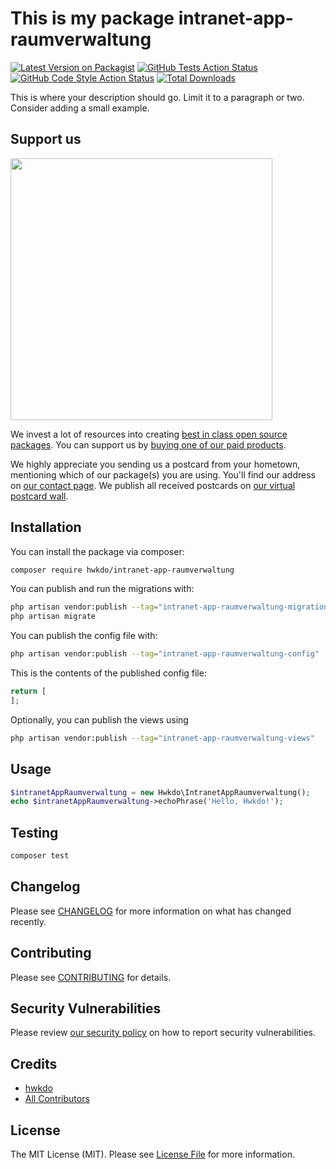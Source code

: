 # This is my package intranet-app-raumverwaltung

[![Latest Version on Packagist](https://img.shields.io/packagist/v/hwkdo/intranet-app-raumverwaltung.svg?style=flat-square)](https://packagist.org/packages/hwkdo/intranet-app-raumverwaltung)
[![GitHub Tests Action Status](https://img.shields.io/github/actions/workflow/status/hwkdo/intranet-app-raumverwaltung/run-tests.yml?branch=main&label=tests&style=flat-square)](https://github.com/hwkdo/intranet-app-raumverwaltung/actions?query=workflow%3Arun-tests+branch%3Amain)
[![GitHub Code Style Action Status](https://img.shields.io/github/actions/workflow/status/hwkdo/intranet-app-raumverwaltung/fix-php-code-style-issues.yml?branch=main&label=code%20style&style=flat-square)](https://github.com/hwkdo/intranet-app-raumverwaltung/actions?query=workflow%3A"Fix+PHP+code+style+issues"+branch%3Amain)
[![Total Downloads](https://img.shields.io/packagist/dt/hwkdo/intranet-app-raumverwaltung.svg?style=flat-square)](https://packagist.org/packages/hwkdo/intranet-app-raumverwaltung)

This is where your description should go. Limit it to a paragraph or two. Consider adding a small example.

## Support us

[<img src="https://github-ads.s3.eu-central-1.amazonaws.com/intranet-app-raumverwaltung.jpg?t=1" width="419px" />](https://spatie.be/github-ad-click/intranet-app-raumverwaltung)

We invest a lot of resources into creating [best in class open source packages](https://spatie.be/open-source). You can support us by [buying one of our paid products](https://spatie.be/open-source/support-us).

We highly appreciate you sending us a postcard from your hometown, mentioning which of our package(s) you are using. You'll find our address on [our contact page](https://spatie.be/about-us). We publish all received postcards on [our virtual postcard wall](https://spatie.be/open-source/postcards).

## Installation

You can install the package via composer:

```bash
composer require hwkdo/intranet-app-raumverwaltung
```

You can publish and run the migrations with:

```bash
php artisan vendor:publish --tag="intranet-app-raumverwaltung-migrations"
php artisan migrate
```

You can publish the config file with:

```bash
php artisan vendor:publish --tag="intranet-app-raumverwaltung-config"
```

This is the contents of the published config file:

```php
return [
];
```

Optionally, you can publish the views using

```bash
php artisan vendor:publish --tag="intranet-app-raumverwaltung-views"
```

## Usage

```php
$intranetAppRaumverwaltung = new Hwkdo\IntranetAppRaumverwaltung();
echo $intranetAppRaumverwaltung->echoPhrase('Hello, Hwkdo!');
```

## Testing

```bash
composer test
```

## Changelog

Please see [CHANGELOG](CHANGELOG.md) for more information on what has changed recently.

## Contributing

Please see [CONTRIBUTING](CONTRIBUTING.md) for details.

## Security Vulnerabilities

Please review [our security policy](../../security/policy) on how to report security vulnerabilities.

## Credits

- [hwkdo](https://github.com/hwkdo)
- [All Contributors](../../contributors)

## License

The MIT License (MIT). Please see [License File](LICENSE.md) for more information.
